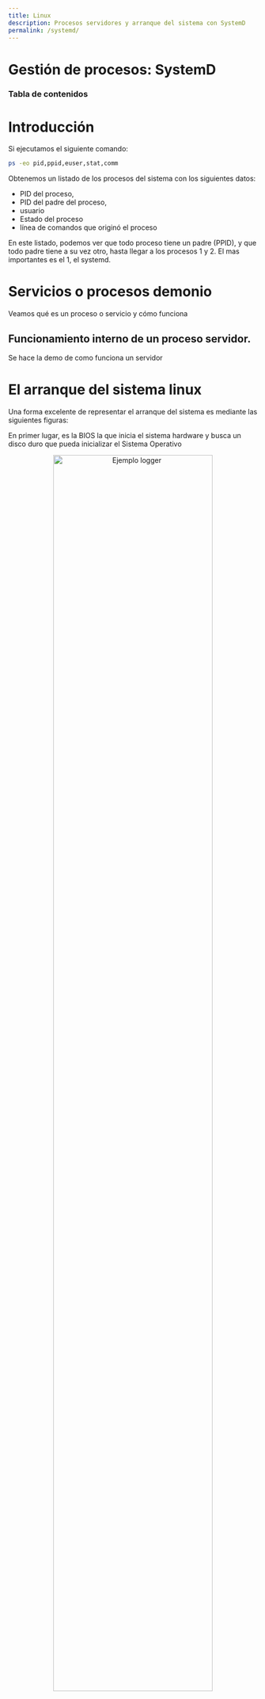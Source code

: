 ```yaml
---
title: Linux
description: Procesos servidores y arranque del sistema con SystemD
permalink: /systemd/
---
```


<h1>Gestión de procesos: SystemD</h1>

<h3>Tabla de contenidos</h3>

# Introducción

Si ejecutamos el siguiente comando: 

```bash
ps -eo pid,ppid,euser,stat,comm
```

Obtenemos un listado de los procesos del sistema con los siguientes datos:

- PID del proceso,
- PID del padre del proceso,
- usuario
- Estado del proceso
- línea de comandos que originó el proceso

En este listado, podemos ver que todo proceso tiene un padre (PPID), y que todo padre tiene a su vez otro, hasta llegar a los procesos 1 y 2. El mas importantes es el 1, el systemd.


# Servicios o procesos demonio

Veamos qué es un proceso o servicio y cómo funciona

## Funcionamiento interno de un proceso servidor.

Se hace la demo de como funciona un servidor


# El arranque del sistema linux

Una forma excelente de representar el arranque del sistema es mediante las siguientes figuras:

En primer lugar, es la BIOS la que inicia el sistema hardware y busca un disco duro que pueda inicializar el Sistema Operativo

<div align="center">
    <img src="../img/SystemD_Arranque1.png" alt="Ejemplo logger" width="80%" />
</div>

Seguimos todos los graficos de arranque y llegamos hasta el comando 

```bash
ls -l /sbin/init
```

y el **EJERCICIO**
> Ejercicio: Intenta razonar qué de pasos y acciones que deberá dar el proceso init u otros procesos
en el arranque para dejar el computador listo para ser usado por un usuario.

# SystemD

## Objetivos del systemd

### `Units`. Tipos

Una ​unit es un fichero de configuración​ que controla algún aspecto relevante para el funcionamiento y arranque de los servicios. Entenderemos mejor esta idea viendo los tipos de unit existentes

Los 7 tipos más importantes:

- **service**: Demonios que pueden ser iniciados, detenidos, reiniciados o recargados.
- **socket**: Esta unidad encapsula un socket en el sistema de archivos o en Internet. Cada unidad socket tiene una unidad de servicio correspondiente.
- **device**: Esta unidad encapsula un dispositivo en el árbol de dispositivos de Linux.
- **mount**: Esta unidad encapsula un punto de montaje en la jerarquía del sistema de archivos.
- **automount**: Encapsula un punto de montaje automático. Cada unidad automount tiene una unidad mount correspondiente, que se inicia al acceder al directorio de automontaje.
- **target**: Utilizada para la agrupación lógica de unidades. Referencia a otras unidades, que pueden ser controladas conjuntamente, un ejemplo sería multi-user.target, que básicamente desempeña el papel de nivel de ejecución 3 en el sistema clásico SysV.
- **snapshot**: Similar a las unidades target.


### Units de servicio: 

Son las unit que describen aspectos del funcionamiento de un servicio​. En concreto se pueden especificar las siguientes informaciones:
- Comando a ejecutar para arrancar el servicio
- Comando para detener el servicio
- Dependencias previas
- Servicios que dependen de esta unit (creo)
- Destino de la salida de error o estándar.

#### ficheros .service

```
[Unit]
Description=Foo

[Service]
ExecStart=/usr/sbin/foo-daemon

[Install]
WantedBy=multi-user.target
```

Donde 
- **Unit**: características generales
- **Service**: Indica como iniciar y parar el servicio
- **Target**: BAjo que condiciones o ***target*** se ejecuta el servicio.


#### Targets

Significan estado a alcanzar por una situación concreta del sistema, por ejemplo `multi-user.target` es el principal de inicio.

Ver los ficheros en `/usr/lib/systemd/system/multi-user.target` y la carpeta `/usr/lib/systemd/system/multi-user.target.wants` y analizar 

#### Carpetas importantes

- `/lib/systemd/system` : Repositorio principal de ***units***, gestionado por el gestor de paquetes.
- `/usr/lib/sytemd/system` : Copia del principal de ***units*** al que se le añaden las ***units*** los administradores 
- `/etc/systemd/system` : Configuración del sistema **real** aplicada, o sea, las que se ejecutan. Observer que todas enlaces a la carpeta anterior

### Gestión de Servicios. `systemd`

`systemd` es un sistema **init** y un administrador del sistema que se ha convertido en el nuevo estándar para las distribuciones Linux. Debido a su gran adopción, merece la pena familiarizarse con `systemd`, ya que hará que administrar servidores sea mucho más fácil. Conocer y utilizar las herramientas y daemons que componen `systemd` le ayudará a apreciar mejor la potencia, la flexibilidad y las capacidades que proporciona, o al menos a simplificar su trabajo.

La finalidad principal de un sistema **init** es inicializar los componentes que deben iniciarse tras arrancar el kernel Linux. El sistema **init** también se utiliza para administrar servicios y daemons para el servidor en cualquier momento mientras se ejecuta el sistema. Teniendo eso en cuenta, comenzaremos con algunas operaciones básicas de administración de servicio.

En `systemd`, el destino de la mayoría de las acciones son “unidades”, que son recursos que `systemd` sabe cómo administrar. Las unidades se categorizan por el tipo de recurso al que representan y se definen con archivos conocidos como archivos de unidad. El tipo de cada unidad puede deducirse del sufijo al final del archivo.

Para las tareas de administración de servicio, la unidad de destino será unidades de servicio, que tienen archivos de unidad con un sufijo `.service`. Sin embargo, para la mayoría de los comandos de administración de servicio, puede dejar fuera el sufijo `.service`, ya que `systemd` es lo suficientemente inteligente para saber que probablemente quiere operar sobre un servicio cuando utiliza comandos de administración de servicio.


### El comando `systemctl`

Sintetizando: 

- Iniciar y apagar un servicio:

```bash
sudo systemctl start application.service
sudo systemctl stop application.service
```

- Reiniciar o volver a cargar:

```bash
sudo systemctl restart application.service
sudo systemctl reload application.service  # solo recarga configuración
```

- Habilitar y deshabilitar servicios

```bash
sudo systemctl enable application.service
sudo systemctl disable application.service
```

- Comprobar estado del servicio:

```bash
systemctl status application.service
```

- Enmascarar y desenmascarar unidades

```bash
sudo systemctl mask nginx.service
sudo systemctl unmask nginx.service
```

- Enumerar units del sistema:

```bash
systemctl                                       # lista las units cargadas
systemctl list-units                            # ídem anterior 
systemctl list-units --all                      # lista incluso las no activas
systemctl list-units --all --state=inactive     # filtrando por las inactivas
systemctl list-units --type=service             # filtrando por servicios solamente.
```

Tenemos muchos tutoriales buenos por internet, por ejemplo 

[DigitalOcean: Cómo usar Systemctl para gestionar servicios y unidades de Systemd](https://www.digitalocean.com/community/tutorials/how-to-use-systemctl-to-manage-systemd-services-and-units-es)



Demo de cómo se `status` y `mask`




# Ejercicio de iniciar servicio:

Puntos a tener en cuenta

- Si metemos nuevos ficheros de 
- Los archivos deben ser del root
- El archivo servHoraMult.service se puede copiar a `/usr/lib/systemd/system` o a `/lib/systemd/system`, es indiferente, se replica.
- Una vez hecho el paso anterior es aconsejable recargar el demonio de systemctl

```bash
sudo systemctl daemon-reload
```

- Se debe copiar el ejecutable en donde pone en el archivo de configuración: `/usr/bin/servHoraMult`
- Cuidado, porque el servicio lo mete en `/etc/systemd/system/multi-user.target.wants/`

Para ejecutar la prueba: 
```bash
netcat localhost 5000
```


Ejercicio python

El ejercicio consta de:
- Servidor en python (`socketEchoServer.py`) que se ejecuta como un servicio.
- Aplicación que llama al servicio (`socketEchoClient.py`) que se ejecuta cada minuto entre las 8 y las 14 horas, los días lectivos. Las respuestas la dejan un un fichero en la carpeta `/tmp`